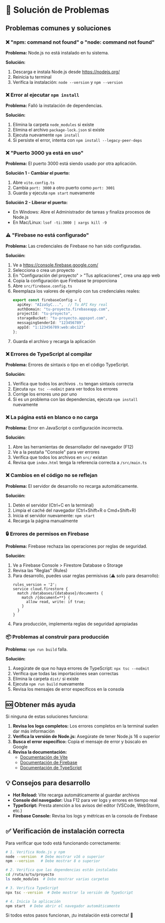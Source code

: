 # 🔧 Solución de Problemas

## Problemas comunes y soluciones

### ❌ "npm: command not found" o "node: command not found"
**Problema:** Node.js no está instalado en tu sistema.

**Solución:**
1. Descarga e instala Node.js desde https://nodejs.org/
2. Reinicia tu terminal
3. Verifica la instalación: `node --version` y `npm --version`

### ❌ Error al ejecutar `npm install`
**Problema:** Falló la instalación de dependencias.

**Solución:**
1. Elimina la carpeta `node_modules` si existe
2. Elimina el archivo `package-lock.json` si existe
3. Ejecuta nuevamente `npm install`
4. Si persiste el error, intenta con `npm install --legacy-peer-deps`

### ❌ "Puerto 3000 ya está en uso"
**Problema:** El puerto 3000 está siendo usado por otra aplicación.

**Solución 1 - Cambiar el puerto:**
1. Abre `vite.config.ts`
2. Cambia `port: 3000` a otro puerto como `port: 3001`
3. Guarda y ejecuta `npm start` nuevamente

**Solución 2 - Liberar el puerto:**
- En Windows: Abre el Administrador de tareas y finaliza procesos de Node.js
- En Mac/Linux: `lsof -ti:3000 | xargs kill -9`

### ⚠️ "Firebase no está configurado"
**Problema:** Las credenciales de Firebase no han sido configuradas.

**Solución:**
1. Ve a https://console.firebase.google.com/
2. Selecciona o crea un proyecto
3. En "Configuración del proyecto" > "Tus aplicaciones", crea una app web
4. Copia la configuración que Firebase te proporciona
5. Abre `src/firebase.config.ts`
6. Reemplaza los valores de ejemplo con tus credenciales reales:
   ```typescript
   export const firebaseConfig = {
     apiKey: "AIzaSyC...",  // Tu API Key real
     authDomain: "tu-proyecto.firebaseapp.com",
     projectId: "tu-proyecto",
     storageBucket: "tu-proyecto.appspot.com",
     messagingSenderId: "123456789",
     appId: "1:123456789:web:abc123"
   };
   ```
7. Guarda el archivo y recarga la aplicación

### ❌ Errores de TypeScript al compilar
**Problema:** Errores de sintaxis o tipo en el código TypeScript.

**Solución:**
1. Verifica que todos los archivos `.ts` tengan sintaxis correcta
2. Ejecuta `npx tsc --noEmit` para ver todos los errores
3. Corrige los errores uno por uno
4. Si es un problema con las dependencias, ejecuta `npm install` nuevamente

### ❌ La página está en blanco o no carga
**Problema:** Error en JavaScript o configuración incorrecta.

**Solución:**
1. Abre las herramientas de desarrollador del navegador (F12)
2. Ve a la pestaña "Console" para ver errores
3. Verifica que todos los archivos en `src/` existan
4. Revisa que `index.html` tenga la referencia correcta a `/src/main.ts`

### ❌ Cambios en el código no se reflejan
**Problema:** El servidor de desarrollo no recarga automáticamente.

**Solución:**
1. Detén el servidor (Ctrl+C en la terminal)
2. Limpia el caché del navegador (Ctrl+Shift+R o Cmd+Shift+R)
3. Inicia el servidor nuevamente: `npm start`
4. Recarga la página manualmente

### 🔒 Errores de permisos en Firebase
**Problema:** Firebase rechaza las operaciones por reglas de seguridad.

**Solución:**
1. Ve a Firebase Console > Firestore Database o Storage
2. Revisa las "Reglas" (Rules)
3. Para desarrollo, puedes usar reglas permisivas (⚠️ solo para desarrollo):
   ```
   rules_version = '2';
   service cloud.firestore {
     match /databases/{database}/documents {
       match /{document=**} {
         allow read, write: if true;
       }
     }
   }
   ```
4. Para producción, implementa reglas de seguridad apropiadas

### 📦 Problemas al construir para producción
**Problema:** `npm run build` falla.

**Solución:**
1. Asegúrate de que no haya errores de TypeScript: `npx tsc --noEmit`
2. Verifica que todas las importaciones sean correctas
3. Elimina la carpeta `dist/` si existe
4. Ejecuta `npm run build` nuevamente
5. Revisa los mensajes de error específicos en la consola

## 🆘 Obtener más ayuda

Si ninguna de estas soluciones funciona:

1. **Revisa los logs completos:** Los errores completos en la terminal suelen dar más información
2. **Verifica la versión de Node.js:** Asegúrate de tener Node.js 16 o superior
3. **Busca el error específico:** Copia el mensaje de error y búscalo en Google
4. **Revisa la documentación:**
   - [Documentación de Vite](https://vitejs.dev/)
   - [Documentación de Firebase](https://firebase.google.com/docs)
   - [Documentación de TypeScript](https://www.typescriptlang.org/docs/)

## 💡 Consejos para desarrollo

- **Hot Reload:** Vite recarga automáticamente al guardar archivos
- **Console del navegador:** Usa F12 para ver logs y errores en tiempo real
- **TypeScript:** Presta atención a los avisos del editor (VSCode, WebStorm, etc.)
- **Firebase Console:** Revisa los logs y métricas en la consola de Firebase

## ✅ Verificación de instalación correcta

Para verificar que todo está funcionando correctamente:

```bash
# 1. Verifica Node.js y npm
node --version  # Debe mostrar v16 o superior
npm --version   # Debe mostrar 8 o superior

# 2. Verifica que las dependencias están instaladas
cd /ruta/a/tu/proyecto
ls node_modules  # Debe mostrar varias carpetas

# 3. Verifica TypeScript
npx tsc --version  # Debe mostrar la versión de TypeScript

# 4. Inicia la aplicación
npm start  # Debe abrir el navegador automáticamente
```

Si todos estos pasos funcionan, ¡tu instalación está correcta! 🎉

